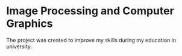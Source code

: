 # Image Processing and Computer Graphics
The project was created to improve my skills during my education in university.
